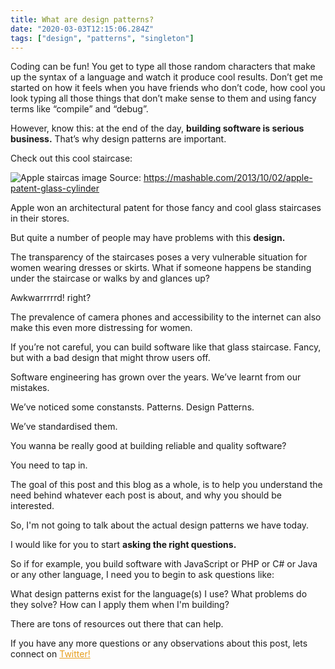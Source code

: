 ```yaml
---
title: What are design patterns?
date: "2020-03-03T12:15:06.284Z"
tags: ["design", "patterns", "singleton"]
---
```


Coding can be fun! You get to type all those random characters that make up the syntax of a language and watch it produce cool results. Don’t get me started on how it feels when you have friends who don’t code, how cool you look typing all those things that don’t make sense to them and using fancy terms like “compile” and “debug”.


However, know this: at the end of the day, **building software is serious business.** That’s why design patterns are important.


Check out this cool staircase:

![Apple staircas image](https://admin.mashable.com/wp-content/uploads/2013/10/apple1.jpg "Apple staircase image")
Source: <a style="color:#e79e1b" href="https://mashable.com/2013/10/02/apple-patent-glass-cylinder/" target="_blank">https://mashable.com/2013/10/02/apple-patent-glass-cylinder</a>

Apple won an architectural patent for those fancy and cool glass staircases in their stores. 

But quite a number of people may have problems with this **design.** 

The transparency of the staircases poses a very vulnerable situation for women wearing dresses or skirts. What if someone happens be standing under the staircase or walks by and glances up? 

Awkwarrrrrd! right?
 
The prevalence of camera phones and accessibility to the internet can also make this even more distressing for women.


If you’re not careful, you can build software like that glass staircase. Fancy, but with a bad design that might throw users off.


Software engineering has grown over the years. We’ve learnt from our mistakes. 

We’ve noticed some constansts. Patterns. Design Patterns.

 We’ve standardised them. 
 
You wanna be really good at building reliable and quality software? 
 
 You need to tap in. 

 The goal of this post and this blog as a whole, is to help you understand the need behind whatever each post is about, and why you should be interested. 
 
 So, I'm not going to talk about the actual design patterns we have today.

 I would like for you to start **asking the right questions.**

 So if for example, you build software with JavaScript or PHP or C# or Java or any other language, I need you to begin to ask questions like:

  What design patterns exist for the language(s) I use? 
  What problems do they solve?
  How can I apply them when I'm building?

There are tons of resources out there that can help.


If you have any more questions or any observations about this post, lets connect on <a style="color: #e79e1b;" rel="noopener noreferrer" target="_blank"  href="https://twitter.com/Awelllle"> Twitter!</a>